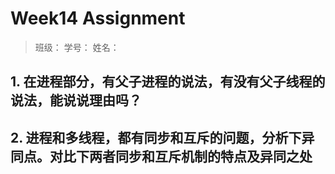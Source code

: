 # Week14 Assignment

> 班级：
> 学号：
> 姓名：

## 1. 在进程部分，有父子进程的说法，有没有父子线程的说法，能说说理由吗？

## 2. 进程和多线程，都有同步和互斥的问题，分析下异同点。对比下两者同步和互斥机制的特点及异同之处
